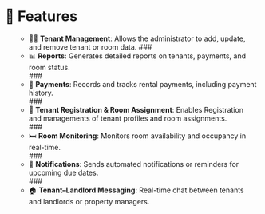# 🚀 Features

<ul>

- 🧑‍💼 **Tenant Management**: Allows the administrator to add, update, and remove tenant or room data.
###<li>📊 **Reports**: Generates detailed reports on tenants, payments, and room status.</li>
###<li>💸 **Payments**: Records and tracks rental payments, including payment history.</li>
###<li>👥 **Tenant Registration & Room Assignment**: Enables Registration and managements of tenant profiles and room assignments.</li>
###<li>🛏️ **Room Monitoring**: Monitors room availability and occupancy in real-time.</li>
###<li>🔔 **Notifications**: Sends automated notifications or reminders for upcoming due dates.</li>
###<li>🏠 **Tenant–Landlord Messaging**: Real-time chat between tenants and landlords or property managers.</li>
</ul>

